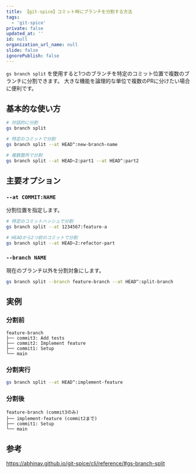 ```yaml
---
title: 【git-spice】コミット時にブランチを分割する方法
tags:
  - 'git-spice'
private: false
updated_at: ''
id: null
organization_url_name: null
slide: false
ignorePublish: false
---
```

`gs branch split` を使用すると1つのブランチを特定のコミット位置で複数のブランチに分割できます。
大きな機能を論理的な単位で複数のPRに分けたい場合に便利です。

## 基本的な使い方

```bash
# 対話的に分割
gs branch split

# 特定のコミットで分割
gs branch split --at HEAD^:new-branch-name

# 複数箇所で分割
gs branch split --at HEAD~2:part1 --at HEAD^:part2
```

## 主要オプション

### `--at COMMIT:NAME`

分割位置を指定します。

```bash
# 特定のコミットハッシュで分割
gs branch split --at 1234567:feature-a

# HEADから2つ前のコミットで分割
gs branch split --at HEAD~2:refactor-part
```

### `--branch NAME`

現在のブランチ以外を分割対象にします。

```bash
gs branch split --branch feature-branch --at HEAD^:split-branch
```

## 実例

### 分割前

```
feature-branch
├── commit3: Add tests
├── commit2: Implement feature
├── commit1: Setup
└── main
```

### 分割実行

```bash
gs branch split --at HEAD^:implement-feature
```

### 分割後

```
feature-branch (commit3のみ)
├── implement-feature (commit2まで)
├── commit1: Setup  
└── main
```

## 参考

https://abhinav.github.io/git-spice/cli/reference/#gs-branch-split
